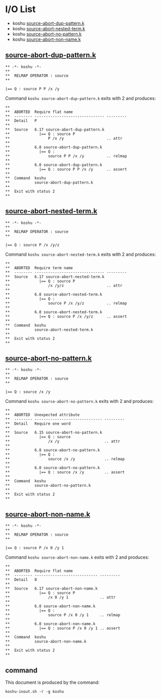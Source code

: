 # I/O List

- koshu [source-abort-dup-pattern.k](#source-abort-dup-patternk)
- koshu [source-abort-nested-term.k](#source-abort-nested-termk)
- koshu [source-abort-no-pattern.k](#source-abort-no-patternk)
- koshu [source-abort-non-name.k](#source-abort-non-namek)



## [source-abort-dup-pattern.k](source-abort-dup-pattern.k)

```
** -*- koshu -*-
**
**  RELMAP OPERATOR : source
**

|== Q : source P P /x /y
```

Command `koshu source-abort-dup-pattern.k` exits with 2 and produces:

```
**
**  ABORTED  Require flat name
**  -------- ------------------------------- ---------
**  Detail   P
**
**  Source   6.17 source-abort-dup-pattern.k
**             |== Q : source P
**                 P /x /y                   .. attr
**
**           6.8 source-abort-dup-pattern.k
**             |== Q :
**                 source P P /x /y          .. relmap
**
**           6.0 source-abort-dup-pattern.k
**             |== Q : source P P /x /y      .. assert
**
**  Command  koshu
**           source-abort-dup-pattern.k
**
**  Exit with status 2
**
```



## [source-abort-nested-term.k](source-abort-nested-term.k)

```
** -*- koshu -*-
**
**  RELMAP OPERATOR : source
**

|== Q : source P /x /y/z
```

Command `koshu source-abort-nested-term.k` exits with 2 and produces:

```
**
**  ABORTED  Require term name
**  -------- ------------------------------- ---------
**  Source   6.17 source-abort-nested-term.k
**             |== Q : source P
**                 /x /y/z                   .. attr
**
**           6.8 source-abort-nested-term.k
**             |== Q :
**                 source P /x /y/z          .. relmap
**
**           6.0 source-abort-nested-term.k
**             |== Q : source P /x /y/z      .. assert
**
**  Command  koshu
**           source-abort-nested-term.k
**
**  Exit with status 2
**
```



## [source-abort-no-pattern.k](source-abort-no-pattern.k)

```
** -*- koshu -*-
**
**  RELMAP OPERATOR : source
**

|== Q : source /x /y
```

Command `koshu source-abort-no-pattern.k` exits with 2 and produces:

```
**
**  ABORTED  Unexpected attribute
**  -------- ------------------------------ ---------
**  Detail   Require one word
**
**  Source   6.15 source-abort-no-pattern.k
**             |== Q : source
**                 /x /y                    .. attr
**
**           6.8 source-abort-no-pattern.k
**             |== Q :
**                 source /x /y             .. relmap
**
**           6.0 source-abort-no-pattern.k
**             |== Q : source /x /y         .. assert
**
**  Command  koshu
**           source-abort-no-pattern.k
**
**  Exit with status 2
**
```



## [source-abort-non-name.k](source-abort-non-name.k)

```
** -*- koshu -*-
**
**  RELMAP OPERATOR : source
**

|== Q : source P /x 0 /y 1
```

Command `koshu source-abort-non-name.k` exits with 2 and produces:

```
**
**  ABORTED  Require flat name
**  -------- ---------------------------- ---------
**  Detail   0
**
**  Source   6.17 source-abort-non-name.k
**             |== Q : source P
**                 /x 0 /y 1              .. attr
**
**           6.8 source-abort-non-name.k
**             |== Q :
**                 source P /x 0 /y 1     .. relmap
**
**           6.0 source-abort-non-name.k
**             |== Q : source P /x 0 /y 1 .. assert
**
**  Command  koshu
**           source-abort-non-name.k
**
**  Exit with status 2
**
```



## command

This document is produced by the command:

```
koshu-inout.sh -r -g koshu
```
